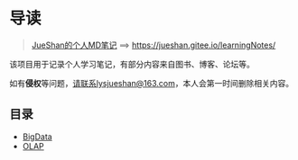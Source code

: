 #  导读

> [JueShan的个人MD笔记](https://jueshan.gitee.io/learningNotes/) ==> https://jueshan.gitee.io/learningNotes/

该项目用于记录个人学习笔记，有部分内容来自图书、博客、论坛等。

如有**侵权**等问题，请联系lysjueshan@163.com，本人会第一时间删除相关内容。

## 目录

* [BigData](https://jueshan.gitee.io/learningNotes/#/study/BigData/README.md)
* [OLAP](https://jueshan.gitee.io/learningNotes/#/study/OLAP/README.md)